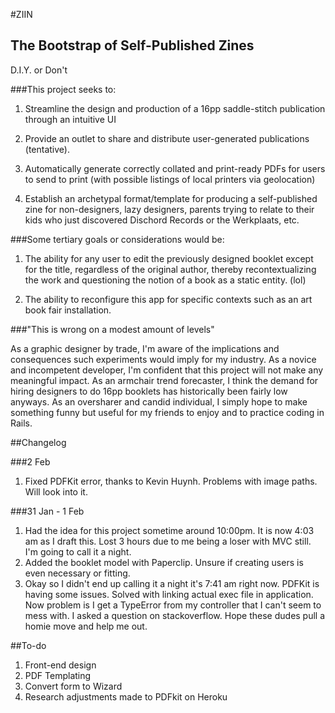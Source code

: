 #ZIIN

## The Bootstrap of Self-Published Zines

D.I.Y. or Don't

###This project seeks to:

1. Streamline the design and production of a 16pp saddle-stitch publication through an intuitive UI

2. Provide an outlet to share and distribute user-generated publications (tentative).

3. Automatically generate correctly collated and print-ready PDFs for users to send to print (with possible listings of local printers via geolocation)

4. Establish an archetypal format/template for producing a self-published zine for non-designers, lazy designers, parents trying to relate to their kids who just discovered Dischord Records or the Werkplaats, etc.

###Some tertiary goals or considerations would be:

1. The ability for any user to edit the previously designed booklet except for the title, regardless of the original author, thereby recontextualizing the work and questioning the notion of a book as a static entity. (lol)


2. The ability to reconfigure this app for specific contexts such as an art book fair installation.

###"This is wrong on a modest amount of levels"

As a graphic designer by trade, I'm aware of the implications and consequences such experiments would imply for my industry. As a novice and incompetent developer, I'm confident that this project will not make any meaningful impact. As an armchair trend forecaster, I think the demand for hiring designers to do 16pp booklets has historically been fairly low anyways. As an oversharer and candid individual, I simply hope to make something funny but useful for my friends to enjoy and to practice coding in Rails.

##Changelog

###2 Feb
1. Fixed PDFKit error, thanks to Kevin Huynh. Problems with image paths. Will look into it.

###31 Jan - 1 Feb
1. Had the idea for this project sometime around 10:00pm. It is now 4:03 am as I draft this. Lost 3 hours due to me being a loser with MVC still. I'm going to call it a night.
2. Added the booklet model with Paperclip. Unsure if creating users is even necessary or fitting.
3. Okay so I didn't end up calling it a night it's 7:41 am right now. PDFKit is having some issues. Solved with linking actual exec file in application. Now problem is I get a TypeError from my controller that I can't seem to mess with. I asked a question on stackoverflow. Hope these dudes pull a homie move and help me out.

##To-do
1. Front-end design
2. PDF Templating
3. Convert form to Wizard
4. Research adjustments made to PDFkit on Heroku